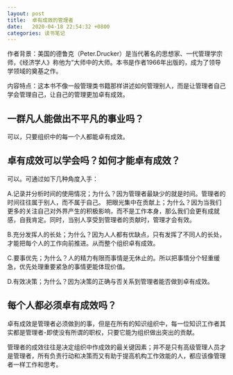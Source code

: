 ```yaml
---
layout: post
title:  卓有成效的管理者
date:   2020-04-18 22:54:32 +0800
categories: 读书笔记
---
```

作者背景：美国的德鲁克（Peter.Drucker）是当代著名的思想家、一代管理学宗师，《经济学人》称他为“大师中的大师。本书是作者1966年出版的，成为了领导学领域的奠基之作。

内容特点：这本书不像一般管理类书籍那样讲述如何管理别人，而是让管理者自己学会管理自己，让自己的管理更加卓有成效。
## 一群凡人能做出不平凡的事业吗？
可以，只要组织中的每一个人都能卓有成效。
## 卓有成效可以学会吗？如何才能卓有成效？
可以。可通过如下几种角度入手：

A.记录并分析时间的使用情况；为什么？因为管理者最缺少的就是时间。管理者的时间往往属于别人，而不属于自己。
把眼光集中在贡献上；为什么？因为当我们更多的关注自己对外界产生的积极影响，而不是工作本身，那么我们会更有成就感，自我肯定。同时，当别人享受到管理者的贡献时，管理才会有效。

B.充分发挥人的长处；为什么？因为人人都有优缺点，只有发挥了不同人的长处，才能把每个人的工作向前推进。从而整个组织卓有成效。

C.要事优先；为什么？人的精力有限而事情是无休止的。所以把事情分个轻重缓急，优先处理重要紧急的事情更能体现价值。

D.有效决策；为什么？因为决策的正确与否关系到管理者能否做到卓有成效。
## 每个人都必须卓有成效吗？
卓有成效是管理者必须做到的事，但是在所有的知识组织中，每一位知识工作者其实都是管理者-即使没有所谓的职权，只要它能为组织做出突出的贡献。

管理者的成效往往是决定组织中作成效的最关键因素；并不是只有高级管理人员才是管理者，所有负责行动和决策而又有助于提高机构工作效能的人，都应该像管理者一样工作和思考。
